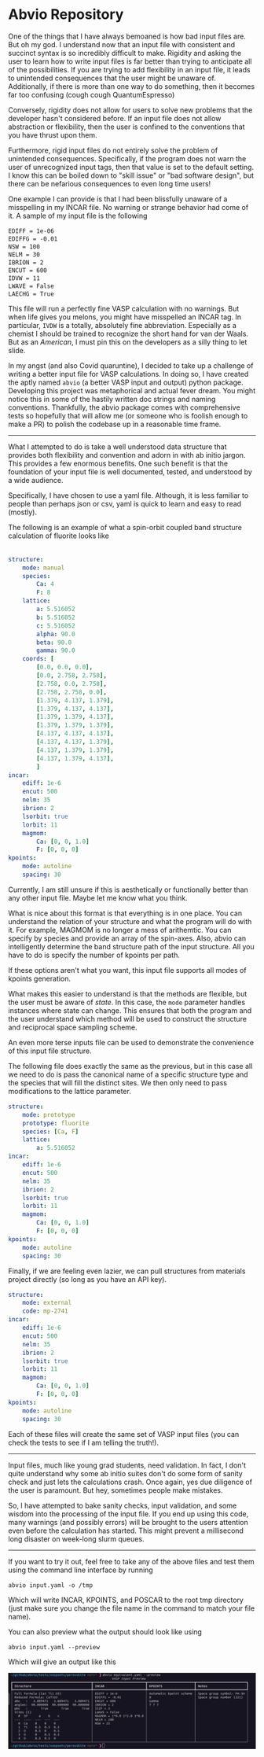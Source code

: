 # Abvio Repository

One of the things that I have always bemoaned is how bad input files are. But oh my god. I understand now that an input file with consistent and succinct syntax is so incredibly difficult to make. Rigidity and asking the user to learn how to write input files is far better than trying to anticipate all of the possibilities. If you are trying to add flexibility in an input file, it leads to unintended consequences that the user might be unaware of. Additionally, if there is more than one way to do something, then it becomes far too confusing (cough cough QuantumEspresso) 

Conversely, rigidity does not allow for users to solve new problems that the developer hasn't considered before. If an input file does not allow abstraction or flexibility, then the user is confined to the conventions that you have thrust upon them. 

Furthermore, rigid input files do not entirely solve the problem of unintended consequences. Specifically, if the program does not warn the user of unrecognized input tags, then that value is set to the default setting. I know this can be boiled down to "skill issue" or "bad software design", but there can be nefarious consequences to even long time users! 

One example I can provide is that I had been blissfully unaware of a misspelling in my INCAR file. No warning or strange behavior had come of it. A sample of my input file is the following

```
EDIFF = 1e-06
EDIFFG = -0.01
NSW = 100
NELM = 30
IBRION = 2
ENCUT = 600
IDVW = 11
LWAVE = False
LAECHG = True
```

This file will run a perfectly fine VASP calculation with no warnings. But when life gives you melons, you might have misspelled an INCAR tag. In particular, `IVDW` is a totally, absolutely fine abbreviation. Especially as a chemist I should be trained to recognize the short hand for van der Waals. But as an _American_, I must pin this on the developers as a silly thing to let slide.

In my angst (and also Covid quaruntine), I decided to take up a challenge of writing a better input file for VASP calculations. In doing so, I have created the aptly named `abvio` (a better VASP input and output) python package. Developing this project was metaphorical and actual fever dream. You might notice this in some of the hastily written doc strings and naming conventions. Thankfully, the abvio package comes with comprehensive tests so hopefully that will allow me (or someone who is foolish enough to make a PR) to polish the codebase up in a reasonable time frame. 

___

What I attempted to do is take a well understood data structure that provides both flexibility and convention and adorn in with ab initio jargon. This provides a few enormous benefits. One such benefit is that the foundation of your input file is well documented, tested, and understood by a wide audience. 

Specifically, I have chosen to use a yaml file. Although, it is less familiar to people than perhaps json or csv, yaml is quick to learn and easy to read (mostly).

The following is an example of what a spin-orbit coupled band structure calculation of fluorite looks like

```yaml

structure:
    mode: manual
    species: 
        Ca: 4
        F: 8
    lattice:
        a: 5.516052
        b: 5.516052
        c: 5.516052
        alpha: 90.0
        beta: 90.0
        gamma: 90.0
    coords: [
        [0.0, 0.0, 0.0],
        [0.0, 2.758, 2.758],
        [2.758, 0.0, 2.758],
        [2.758, 2.758, 0.0],
        [1.379, 4.137, 1.379],
        [1.379, 4.137, 4.137],
        [1.379, 1.379, 4.137],
        [1.379, 1.379, 1.379],
        [4.137, 4.137, 4.137],
        [4.137, 4.137, 1.379],
        [4.137, 1.379, 1.379],
        [4.137, 1.379, 4.137],
        ]
incar:
    ediff: 1e-6
    encut: 500
    nelm: 35
    ibrion: 2
    lsorbit: true
    lorbit: 11
    magmom:
        Ca: [0, 0, 1.0]
        F: [0, 0, 0]
kpoints:
    mode: autoline
    spacing: 30

```

Currently, I am still unsure if this is aesthetically or functionally better than any other input file. Maybe let me know what you think. 

What is nice about this format is that everything is in one place. You can understand the relation of your structure and what the program will do with it. For example, MAGMOM is no longer a mess of arithemtic. You can specify by species and provide an array of the spin-axes. Also, abvio can intelligently determine the band structure path of the input structure. All you have to do is specify the number of kpoints per path. 

If these options aren't what you want, this input file supports all modes of kpoints generation. 

What makes this easier to understand is that the methods are flexible, but the user must be aware of _state_. In this case, the `mode` parameter handles instances where state can change. This ensures that both the program and the user understand which method will be used to construct the structure and reciprocal space sampling scheme.

An even more terse inputs file can be used to demonstrate the convenience of this input file structure.

The following file does exactly the same as the previous, but in this case all we need to do is pass the canonical name of a specific structure type and the species that will fill the distinct sites. We then only need to pass modifications to the lattice parameter.

```yaml
structure:
    mode: prototype
    prototype: fluorite
    species: [Ca, F]
    lattice:
        a: 5.516052
incar:
    ediff: 1e-6
    encut: 500
    nelm: 35
    ibrion: 2
    lsorbit: true
    lorbit: 11
    magmom:
        Ca: [0, 0, 1.0]
        F: [0, 0, 0]
kpoints:
    mode: autoline
    spacing: 30
```

Finally, if we are feeling even lazier, we can pull structures from materials project directly (so long as you have an API key).


```yaml
structure:
    mode: external
    code: mp-2741
incar:
    ediff: 1e-6
    encut: 500
    nelm: 35
    ibrion: 2
    lsorbit: true
    lorbit: 11
    magmom:
        Ca: [0, 0, 1.0]
        F: [0, 0, 0]
kpoints:
    mode: autoline
    spacing: 30
```

Each of these files will create the same set of VASP input files (you can check the tests to see if I am telling the truth!). 

___

Input files, much like young grad students, need validation. In fact, I don't quite understand why some ab initio suites don't do some form of sanity check and just lets the calculations crash. Once again, yes due diligence of the user is paramount. But hey, sometimes people make mistakes. 

So, I have attempted to bake sanity checks, input validation, and some wisdom into the processing of the input file. If you end up using this code, many warnings (and possibly errors) will be brought to the users attention even before the calculation has started. This might prevent a millisecond long disaster on week-long slurm queues. 

___

If you want to try it out, feel free to take any of the above files and test them using the command line interface by running

```
abvio input.yaml -o /tmp
```

Which will write INCAR, KPOINTS, and POSCAR to the root tmp directory (just make sure you change the file name in the command to match your file name). 

You can also preview what the output should look like using 

```
abvio input.yaml --preview
```

Which will give an output like this

![cli preview](/docs/images/preview.png)